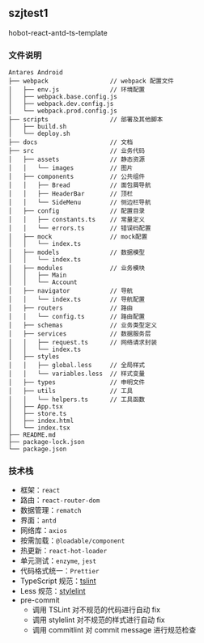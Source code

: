 ## szjtest1

hobot-react-antd-ts-template

### 文件说明

```
Antares Android
├── webpack                 // webpack 配置文件
│   ├── env.js              // 环境配置
│   ├── webpack.base.config.js
│   ├── webpack.dev.config.js
│   └── webpack.prod.config.js
├── scripts                 // 部署及其他脚本
│   ├── build.sh
│   └── deploy.sh
├── docs                    // 文档
├── src                     // 业务代码
│   ├── assets              // 静态资源
│   │   └── images          // 图片
│   ├── components          // 公共组件
│   │   ├── Bread           // 面包屑导航
│   │   ├── HeaderBar       // 顶栏
│   │   └── SideMenu        // 侧边栏导航
│   ├── config              // 配置目录
│   │   ├── constants.ts    // 常量定义
│   │   └── errors.ts       // 错误码配置
│   ├── mock                // mock配置
│   │   └── index.ts
│   ├── models              // 数据模型
│   │   └── index.ts
│   ├── modules             // 业务模块
│   │   ├── Main
│   │   └── Account
│   ├── navigator           // 导航
│   │   └── index.ts        // 导航配置
│   ├── routers             // 路由
│   │   └── config.ts       // 路由配置
│   ├── schemas             // 业务类型定义
│   ├── services            // 数据服务层
│   │   ├── request.ts      // 网络请求封装
│   │   └── index.ts
│   ├── styles
│   │   ├── global.less     // 全局样式
│   │   └── variables.less  // 样式变量
│   ├── types               // 申明文件
│   ├── utils               // 工具
│   │   └── helpers.ts      // 工具函数
│   ├── App.tsx
│   ├── store.ts
│   ├── index.html
│   └── index.tsx
├── README.md
├── package-lock.json
└── package.json
```

### 技术栈

- 框架：`react`
- 路由：`react-router-dom`
- 数据管理：`rematch`
- 界面：`antd`
- 网络库：`axios`
- 按需加载：`@loadable/component`
- 热更新：`react-hot-loader`
- 单元测试：`enzyme`, `jest`
- 代码格式统一：`Prettier`
- TypeScript 规范：[tslint](tslint.json)
- Less 规范：[stylelint](.stylelintrc.js)
- pre-commit
  - 调用 TSLint 对不规范的代码进行自动 fix
  - 调用 stylelint 对不规范的样式进行自动 fix
  - 调用 commitlint 对 commit message 进行规范检查
